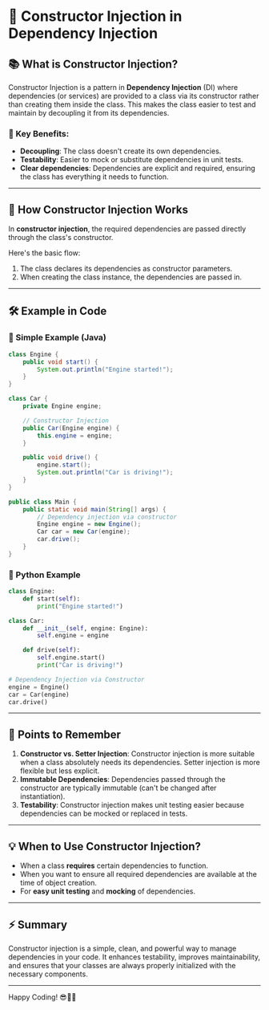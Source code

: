 
# 🚀 Constructor Injection in Dependency Injection

## 📚 What is Constructor Injection?

Constructor Injection is a pattern in **Dependency Injection** (DI) where dependencies (or services) are provided to a class via its constructor rather than creating them inside the class. This makes the class easier to test and maintain by decoupling it from its dependencies.

### 🔑 Key Benefits:
- **Decoupling**: The class doesn't create its own dependencies.
- **Testability**: Easier to mock or substitute dependencies in unit tests.
- **Clear dependencies**: Dependencies are explicit and required, ensuring the class has everything it needs to function.

---

## 🔧 How Constructor Injection Works

In **constructor injection**, the required dependencies are passed directly through the class's constructor. 

Here's the basic flow:
1. The class declares its dependencies as constructor parameters.
2. When creating the class instance, the dependencies are passed in.

---

## 🛠 Example in Code

### 🚗 Simple Example (Java)

```java
class Engine {
    public void start() {
        System.out.println("Engine started!");
    }
}

class Car {
    private Engine engine;

    // Constructor Injection
    public Car(Engine engine) {
        this.engine = engine;
    }

    public void drive() {
        engine.start();
        System.out.println("Car is driving!");
    }
}

public class Main {
    public static void main(String[] args) {
        // Dependency injection via constructor
        Engine engine = new Engine();
        Car car = new Car(engine);
        car.drive();
    }
}
```

### 🐍 Python Example

```python
class Engine:
    def start(self):
        print("Engine started!")

class Car:
    def __init__(self, engine: Engine):
        self.engine = engine

    def drive(self):
        self.engine.start()
        print("Car is driving!")

# Dependency Injection via Constructor
engine = Engine()
car = Car(engine)
car.drive()
```

---

## 📍 Points to Remember

1. **Constructor vs. Setter Injection**: Constructor injection is more suitable when a class absolutely needs its dependencies. Setter injection is more flexible but less explicit.
2. **Immutable Dependencies**: Dependencies passed through the constructor are typically immutable (can't be changed after instantiation).
3. **Testability**: Constructor injection makes unit testing easier because dependencies can be mocked or replaced in tests.

---

## 💡 When to Use Constructor Injection?
- When a class **requires** certain dependencies to function.
- When you want to ensure all required dependencies are available at the time of object creation.
- For **easy unit testing** and **mocking** of dependencies.

---

## ⚡ Summary

Constructor injection is a simple, clean, and powerful way to manage dependencies in your code. It enhances testability, improves maintainability, and ensures that your classes are always properly initialized with the necessary components.

---

Happy Coding! 😎👨‍💻
